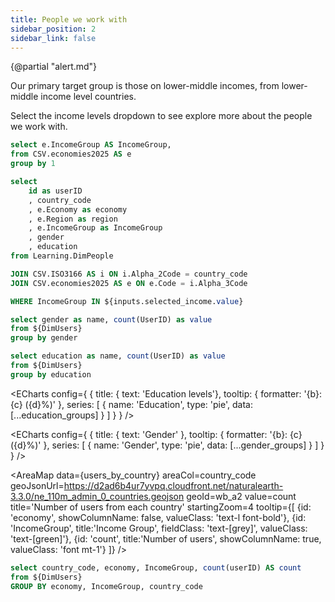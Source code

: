 ```yaml
---
title: People we work with
sidebar_position: 2
sidebar_link: false
---
```

{@partial "alert.md"}

Our primary target group is those on lower-middle incomes, from lower-middle income level countries.

Select the income levels dropdown to see explore more about the people we work with.

```sql unique_Incomes
select e.IncomeGroup AS IncomeGroup,
from CSV.economies2025 AS e
group by 1
```

<Dropdown
    name=selected_income
    data={unique_Incomes}
    value=IncomeGroup
    multiple=true
    selectAllByDefault=true
/>

```sql DimUsers
select
    id as userID
    , country_code
    , e.Economy as economy
    , e.Region as region
    , e.IncomeGroup as IncomeGroup
    , gender
    , education
from Learning.DimPeople

JOIN CSV.ISO3166 AS i ON i.Alpha_2Code = country_code
JOIN CSV.economies2025 AS e ON e.Code = i.Alpha_3Code

WHERE IncomeGroup IN ${inputs.selected_income.value}

```



```sql gender_groups
select gender as name, count(UserID) as value
from ${DimUsers}
group by gender
```

```sql education_groups
select education as name, count(UserID) as value
from ${DimUsers}
group by education
```
<BarChart
    data={gender_groups}
    x=name
    y=value
    title="Count of people by gender"
/>




<ECharts config={
    {
        title: {
            text: 'Education levels'},
        tooltip: {
            formatter: '{b}: {c} ({d}%)'
        },
        series: [
        {
          name: 'Education',
          type: 'pie',
          data: [...education_groups]
        }
      ]
      }
    }
/>



<BarChart
    data={education_groups}
    x=name
    y=value
    title="Count of people by education level"
/>


<ECharts config={
    {
        title: {
            text: 'Gender'
        },
        tooltip: {
            formatter: '{b}: {c} ({d}%)'
        },
        series: [
        {
          name: 'Gender',
          type: 'pie',
          data: [...gender_groups]
        }
      ]
      }
    }
/>





<AreaMap 
    data={users_by_country} 
    areaCol=country_code
    geoJsonUrl=https://d2ad6b4ur7yvpq.cloudfront.net/naturalearth-3.3.0/ne_110m_admin_0_countries.geojson
    geoId=wb_a2
    value=count
    title='Number of users from each country'
    startingZoom=4
    tooltip={[
    {id: 'economy', showColumnName: false, valueClass: 'text-l font-bold'},
    {id: 'IncomeGroup', title:'Income Group', fieldClass: 'text-[grey]', valueClass: 'text-[green]'},
    {id: 'count', title:'Number of users', showColumnName: true, valueClass: 'font mt-1'}
    ]}
/>



<DataTable data={DimUsers} search=true />

```sql users_by_country
select country_code, economy, IncomeGroup, count(userID) AS count
from ${DimUsers}
GROUP BY economy, IncomeGroup, country_code

```





